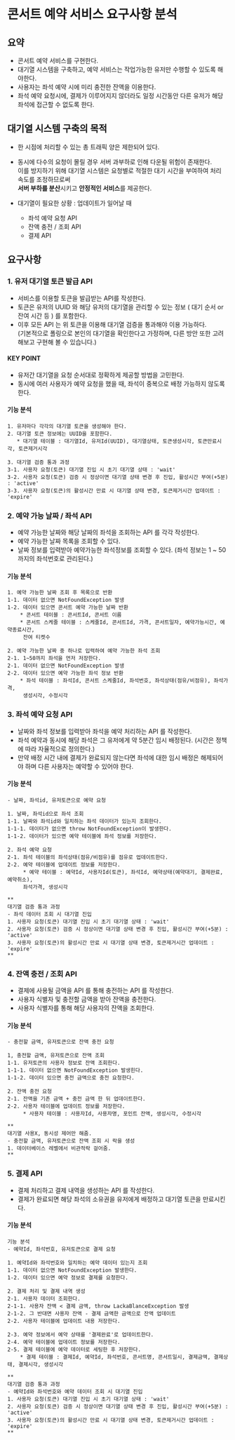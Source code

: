 # 콘서트 예약 서비스 요구사항 분석
## 요약
* 콘서트 예약 서비스를 구현한다.
* 대기열 시스템을 구축하고, 예약 서비스는 작업가능한 유저만 수행할 수 있도록 해야한다.
* 사용자는 좌석 예약 시에 미리 충전한 잔액을 이용한다.
* 좌석 예약 요청시에, 결제가 이루어지지 않더라도 일정 시간동안 다른 유저가 해당 좌석에 접근할 수 없도록 한다.
  
## 대기열 시스템 구축의 목적
* 한 시점에 처리할 수 있는 총 트래픽 양은 제한되어 있다.
* 동시에 다수의 요청이 몰릴 경우 서버 과부하로 인해 다운될 위험이 존재한다. <br/>
  이를 방지하기 위해 대기열 시스템은 요청별로 적절한 대기 시간을 부여하여 처리 속도를 조정하므로써 <br/>
  **서버 부하를 분산**시키고 **안정적인 서비스**를 제공한다.

* 대기열이 필요한 상황 : 업데이트가 일어날 때
   * 좌석 예약 요청 API
   * 잔액 충전 / 조회 API
   * 결제 API
   
## 요구사항
### 1. 유저 대기열 토큰 발급 API
* 서비스를 이용할 토큰을 발급받는 API를 작성한다.
* 토큰은 유저의 UUID 와 해당 유저의 대기열을 관리할 수 있는 정보 ( 대기 순서 or 잔여 시간 등 ) 를 포함한다.
* 이후 모든 API 는 위 토큰을 이용해 대기열 검증을 통과해야 이용 가능하다. </br>
  (기본적으로 폴링으로 본인의 대기열을 확인한다고 가정하며, 다른 방안 또한 고려해보고 구현해 볼 수 있습니다.)

#### KEY POINT
* 유저간 대기열을 요청 순서대로 정확하게 제공할 방법을 고민한다.
* 동시에 여러 사용자가 예약 요청을 했을 때, 좌석이 중복으로 배정 가능하지 않도록 한다.

#### 기능 분석
```
1. 유저마다 각각의 대기열 토큰을 생성해야 한다.
2. 대기열 토큰 정보에는 UUID을 포함한다.
   * 대기열 테이블 : 대기열Id, 유저Id(UUID), 대기열상태, 토큰생성시각, 토큰만료시각, 토큰제거시각

3. 대기열 검증 통과 과정
3-1. 사용자 요청(토큰) 대기열 진입 시 초기 대기열 상태 : 'wait'
3-2. 사용자 요청(토큰) 검증 시 정상이면 대기열 상태 변경 후 진입, 활성시간 부여(+5분) : 'active'
3-3. 사용자 요청(토큰)의 활성시간 만료 시 대기열 상태 변경, 토큰제거시간 업데이트 : 'expire'
```
### 2. 예약 가능 날짜 / 좌석 API
* 예약 가능한 날짜와 해당 날짜의 좌석을 조회하는 API 를 각각 작성한다.
* 예약 가능한 날짜 목록을 조회할 수 있다.
* 날짜 정보를 입력받아 예약가능한 좌석정보를 조회할 수 있다.
  (좌석 정보는 1 ~ 50 까지의 좌석번호로 관리된다.)
  
#### 기능 분석
```
1. 예약 가능한 날짜 조회 후 목록으로 반환
1-1. 데이터 없으면 NotFoundException 발생
1-2. 데이터 있으면 콘서트 예약 가능한 날짜 반환
    * 콘서트 테이블 : 콘서트Id, 콘서트 이름
    * 콘서트 스케줄 테이블 : 스케줄Id, 콘서트Id, 가격, 콘서트일자, 예약가능시간, 예약종료시간, 
     잔여 티켓수
     
2. 예약 가능한 날짜 중 하나로 입력하여 예약 가능한 좌석 조회
2-1. 1~50까지 좌석을 먼저 저장한다.
2-1. 데이터 없으면 NotFoundException 발생
2-2. 데이터 있으면 예약 가능한 좌석 정보 반환
    * 좌석 테이블 : 좌석Id, 콘서트 스케줄Id, 좌석번호, 좌석상태(점유/비점유), 좌석가격, 
     생성시각, 수정시각
```

### 3. 좌석 예약 요청 API
* 날짜와 좌석 정보를 입력받아 좌석을 예약 처리하는 API 를 작성한다.
* 좌석 예약과 동시에 해당 좌석은 그 유저에게 약 5분간 임시 배정된다. 
  (시간은 정책에 따라 자율적으로 정의한다.)
* 만약 배정 시간 내에 결제가 완료되지 않는다면 좌석에 대한 임시 배정은 해제되어야 하며 다른 사용자는 예약할 수 있어야 한다.

#### 기능 분석
```
- 날짜, 좌석id, 유저토큰으로 예약 요청

1. 날짜, 좌석id으로 좌석 조회
1-1. 날짜와 좌석id와 일치하는 좌석 데이터가 있는지 조회한다.
1-1-1. 데이터가 없으면 throw NotFoundException이 발생한다.
1-1-2. 데이터가 있으면 예약 테이블에 좌석 정보를 저장한다.

2. 좌석 예약 요청
2-1. 좌석 테이블의 좌석상태(점유/비점유)를 점유로 업데이트한다.
2-2. 예약 테이블에 업데이트 정보를 저장한다.
     * 예약 테이블 : 예약Id, 사용자Id(토큰), 좌석Id, 예약상태(예약대기, 결제완료, 예약취소), 
     좌석가격, 생성시각
     
**
대기열 검증 통과 과정
- 좌석 데이터 조회 시 대기열 진입 
1. 사용자 요청(토큰) 대기열 진입 시 초기 대기열 상태 : 'wait'
2. 사용자 요청(토큰) 검증 시 정상이면 대기열 상태 변경 후 진입, 활성시간 부여(+5분) : 'active'
3. 사용자 요청(토큰)의 활성시간 만료 시 대기열 상태 변경, 토큰제거시간 업데이트 : 'expire'
**
```

### 4. 잔액 충전 / 조회 API
* 결제에 사용될 금액을 API 를 통해 충전하는 API 를 작성한다.
* 사용자 식별자 및 충전할 금액을 받아 잔액을 충전한다.
* 사용자 식별자를 통해 해당 사용자의 잔액을 조회한다.

#### 기능 분석
```
- 충전할 금액, 유저토큰으로 잔액 충전 요청

1, 충전할 금액, 유저토큰으로 잔액 조회
1-1. 유저토큰의 사용자 정보로 잔액 조회한다.
1-1-1. 데이터 없으면 NotFoundException 발생힌다.
1-1-2. 데이터 있으면 충전 금액으로 충전 요청한다. 

2. 잔액 충전 요청 
2-1. 잔액을 기존 금액 + 충전 금액 한 뒤 업데이트한다.
2-2. 사용자 테이블에 업데이트 정보를 저장한다.
     * 사용자 테이블 : 사용자Id, 사용자명, 포인트 잔액, 생성시각, 수정시각

**
대기열 사용X, 동시성 제어만 해줌.
- 충전할 금액, 유저토큰으로 잔액 조회 시 락을 생성
1. 데이터베이스 레벨에서 비관적락 걸어줌.
**
```

### 5. 결제 API
* 결제 처리하고 결제 내역을 생성하는 API 를 작성한다.
* 결제가 완료되면 해당 좌석의 소유권을 유저에게 배정하고 대기열 토큰을 만료시킨다.

#### 기능 분석
```
기능 분석
- 예약Id, 좌석번호, 유저토큰으로 결제 요청

1. 예약Id와 좌석번호와 일치하는 예약 데이터 있는지 조회
1-1. 데이터 없으면 NotFoundException 발생한다.
1-2. 데이터 있으면 예약 정보로 결제를 요청한다.

2. 결제 처리 및 결제 내역 생성
2-1. 사용자 데이터 조회한다.
2-1-1. 사용자 잔액 < 결제 금액, throw LackaBlanceException 발생
2-1-2. 그 반대면 사용자 잔액 - 결제 금액한 금액으로 잔액 업데이트
2-2. 사용자 테이블에 업데이트 내용 저장한다.

2-3. 예약 정보에서 예약 상태를 '결제완료'로 업데이트한다.
2-4. 예약 테이블에 업데이트 정보를 저장한다.
2-5. 결제 테이블에 예약 데이터로 세팅한 후 저장한다.
    * 결제 테이블 : 결제Id, 예약Id, 좌석번호, 콘서트명, 콘서트일시, 결제금액, 결제상태, 결제시각, 생성시각

**
대기열 검증 통과 과정
- 예약Id와 좌석번호와 예약 데이터 조회 시 대기열 진입 
1. 사용자 요청(토큰) 대기열 진입 시 초기 대기열 상태 : 'wait'
2. 사용자 요청(토큰) 검증 시 정상이면 대기열 상태 변경 후 진입, 활성시간 부여(+5분) : 'active'
3. 사용자 요청(토큰)의 활성시간 만료 시 대기열 상태 변경, 토큰제거시간 업데이트 : 'expire'
**
```


